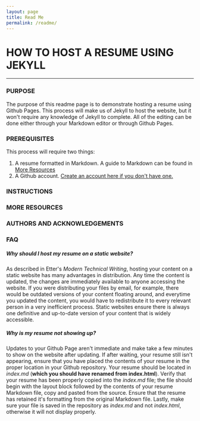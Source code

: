 ```yaml
---
layout: page
title: Read Me
permalink: /readme/
---
```


# HOW TO HOST A RESUME USING JEKYLL
---
### PURPOSE
The purpose of this readme page is to demonstrate hosting a resume using Github Pages. This process will make us of Jekyll to host the website, but it won't require any knowledge of Jekyll to complete. All of the editing can be done either through your Markdown editor or through Github Pages.

### PREREQUISITES
This process will require two things:
1. A resume formatted in Markdown. A guide to Markdown can be found in [More Resources](https://github.com/zander-apalit/zander-apalit.github.io/blob/master/readme.md#more-resources)
2. A Github account. [Create an account here if you don't have one.](https://github.com/)

### INSTRUCTIONS

### MORE RESOURCES

### AUTHORS AND ACKNOWLEDGEMENTS

### FAQ

##### Why should I host my resume on a static website?
As described in Etter's _Modern Technical Writing_, hosting your content on a static website has many advantages in distribution. Any time the content is updated, the changes are immediately available to anyone accessing the website. If you were distributing your files by email, for example, there would be outdated versions of your content floating around, and everytime you updated the content, you would have to redistribute it to every relevant person in a very inefficient process. Static websites ensure there is always one definitive and up-to-date version of your content that is widely accessible.

##### Why is my resume not showing up?
Updates to your Github Page aren't immediate and make take a few minutes to show on the website after updating. If after waiting, your resume still isn't appearing, ensure that you have placed the contents of your resume in the proper location in your Github repository. Your resume should be located in _index.md_ (**which you should have renamed from index.html**). Verify that your resume has been properly copied into the _index.md_ file; the file should begin with the layout block followed by the contents of your resume Markdown file, copy and pasted from the source. Ensure that the resume has retained it's formatting from the original Markdown file. Lastly, make sure your file is saved in the repository as _index.md_ and not _index.html_, otherwise it will not display properly.
